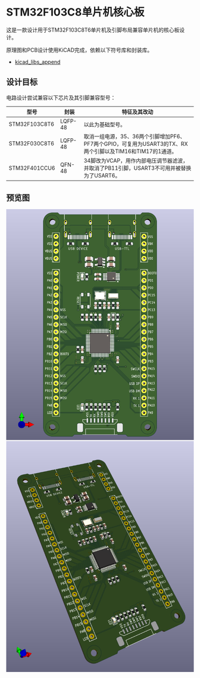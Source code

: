 # STM32F103C8单片机核心板
这是一款设计用于STM32F103C8T6单片机及引脚布局兼容单片机的核心板设计。

原理图和PCB设计使用KiCAD完成，依赖以下符号库和封装库。
 - [kicad_libs_append](https://github.com/Polarix/kicad_libs_append)

## 设计目标
电路设计尝试兼容以下芯片及其引脚兼容型号：

|型号|封装|特征及其改动|
|-|-|-|
|STM32F103C8T6|LQFP-48|以此为基础型号。|
|STM32F030C8T6|LQFP-48|取消一组电源，35、36两个引脚增加PF6、PF7两个GPIO，可复用为USART3的TX、RX两个引脚以及TIM16和TIM17的1通道。|
|STM32F401CCU6|QFN-48|34脚改为VCAP，用作内部电压调节器滤波，并取消了PB11引脚，USART3不可用并被替换为了USART6。|

## 预览图
![KiCAD 3D预览](images/3D_Preview_01.png "3D预览1")
![KiCAD 3D预览](images/3D_Preview_02.png "3D预览2")